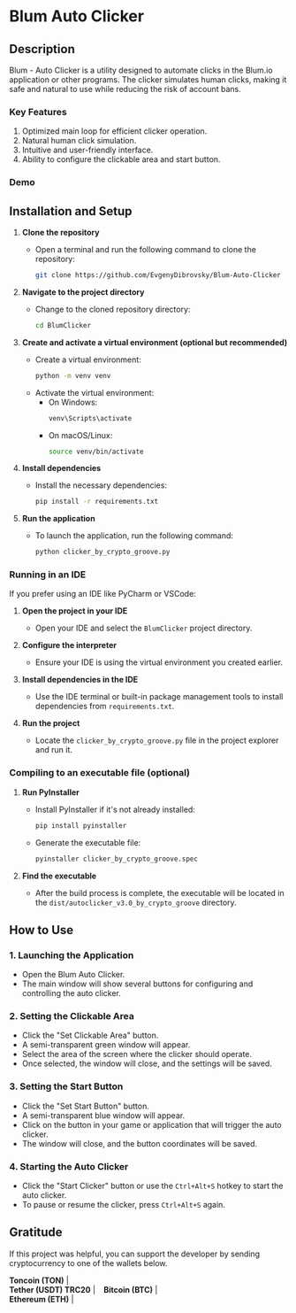 # Blum Auto Clicker

## Description
Blum - Auto Clicker is a utility designed to automate clicks in the Blum.io application or other programs. The clicker simulates human clicks, making it safe and natural to use while reducing the risk of account bans.

### Key Features
1. Optimized main loop for efficient clicker operation.
2. Natural human click simulation.
3. Intuitive and user-friendly interface.
4. Ability to configure the clickable area and start button.

### Demo
<p align="center">
 
</p>

## Installation and Setup

1. **Clone the repository**
   - Open a terminal and run the following command to clone the repository:
     ```sh
     git clone https://github.com/EvgenyDibrovsky/Blum-Auto-Clicker
     ```

2. **Navigate to the project directory**
   - Change to the cloned repository directory:
     ```sh
     cd BlumClicker
     ```

3. **Create and activate a virtual environment (optional but recommended)**
   - Create a virtual environment:
     ```sh
     python -m venv venv
     ```
   - Activate the virtual environment:
     - On Windows:
       ```sh
       venv\Scripts\activate
       ```
     - On macOS/Linux:
       ```sh
       source venv/bin/activate
       ```

4. **Install dependencies**
   - Install the necessary dependencies:
     ```sh
     pip install -r requirements.txt
     ```

5. **Run the application**
   - To launch the application, run the following command:
     ```sh
     python clicker_by_crypto_groove.py
     ```

### Running in an IDE

If you prefer using an IDE like PyCharm or VSCode:

1. **Open the project in your IDE**
   - Open your IDE and select the `BlumClicker` project directory.

2. **Configure the interpreter**
   - Ensure your IDE is using the virtual environment you created earlier.

3. **Install dependencies in the IDE**
   - Use the IDE terminal or built-in package management tools to install dependencies from `requirements.txt`.

4. **Run the project**
   - Locate the `clicker_by_crypto_groove.py` file in the project explorer and run it.

### Compiling to an executable file (optional)

1. **Run PyInstaller**
   - Install PyInstaller if it's not already installed:
     ```sh
     pip install pyinstaller
     ```
   - Generate the executable file:
     ```sh
     pyinstaller clicker_by_crypto_groove.spec
     ```

2. **Find the executable**
   - After the build process is complete, the executable will be located in the `dist/autoclicker_v3.0_by_crypto_groove` directory.

## How to Use

### 1. Launching the Application
- Open the Blum Auto Clicker.
- The main window will show several buttons for configuring and controlling the auto clicker.

### 2. Setting the Clickable Area
- Click the "Set Clickable Area" button.
- A semi-transparent green window will appear.
- Select the area of the screen where the clicker should operate.
- Once selected, the window will close, and the settings will be saved.

### 3. Setting the Start Button
- Click the "Set Start Button" button.
- A semi-transparent blue window will appear.
- Click on the button in your game or application that will trigger the auto clicker.
- The window will close, and the button coordinates will be saved.

### 4. Starting the Auto Clicker
- Click the "Start Clicker" button or use the `Ctrl+Alt+S` hotkey to start the auto clicker.
- To pause or resume the clicker, press `Ctrl+Alt+S` again.

## Gratitude

If this project was helpful, you can support the developer by sending cryptocurrency to one of the wallets below.

**Toncoin (TON)** | ` `         
**Tether (USDT) TRC20** | ` ` 
**Bitcoin (BTC)** | ` `   
**Ethereum (ETH)** | ` `           
